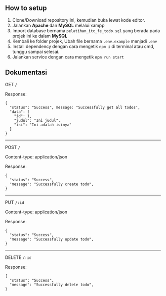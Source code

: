 ## How to setup

1. Clone/Download repository ini, kemudian buka lewat kode editor.
2. Jalankan **Apache** dan **MySQL** melalui xampp
3. Import database bernama `pelatihan_itc_fe_todo.sql` yang berada pada projek ini ke dalam **MySQL**
4. Kembali ke folder projek, Ubah file bernama `.env.example` menjadi `.env`
5. Install dependency dengan cara mengetik `npm i` di terminal atau cmd, tunggu sampai selesai.
6. Jalankan service dengan cara mengetik `npm run start`

## Dokumentasi

GET `/`

Response:

```
{
  "status": "Success", message: "Successfully get all todos',
  "data": [
    "id": 1,
    "judul": "Ini judul",
    "isi": "Ini adalah isinya"
  ]
}
```

---

POST `/`

Content-type: application/json

Response:
```
{
  "status": "Success",
  "message": "Successfully create todo",
}
```

---

PUT `/:id`

Content-type: application/json

Response:

```
{
  "status": "Success",
  "message": "Successfully update todo",
}
```

---

DELETE `/:id`

Response:

```
{
  "status": "Success",
  "message": "Successfully delete todo",
}
```

